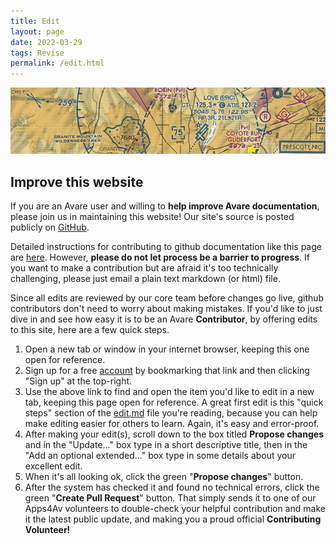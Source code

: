 ```yaml
---
title: Edit
layout: page
date: 2022-03-29
tags: Revise
permalink: /edit.html
---
```

<img src="images/apps4av-header.jpg" style="width: 100;">

## Improve this website

If you are an Avare user and willing to **help improve Avare
documentation**, please join us in maintaining this website! Our
site's source is posted publicly on
[GitHub](https://github.com/avare-docs/avare-docs.github.io).

Detailed instructions for contributing to github documentation like this page are
[here](https://github.com/avare-docs/avare-docs.github.io).  However,
**please do not let process be a barrier to progress**.  If you want
to make a contribution but are afraid it's too technically challenging, please
just email a plain text markdown (or html) file.

Since all edits are reviewed by our core team before changes go live, github
contributors don't need to worry about making mistakes. If you'd like
to just dive in and see how easy it is to be an Avare **Contributor**, 
by offering edits to this site, here are a few quick steps.
1. Open a new tab or window in your internet browser, keeping this one open for reference.
2. Sign up for a free [account](https://github.com/avare-docs.github.io) by bookmarking that link and then clicking "Sign up" at the top-right.
3. Use the above link to find and open the item you'd like to edit in a new tab, keeping this page open for reference. A great first edit is this "quick steps" section of the [edit.md](https://github.com/avare-docs/avare-docs.github.io/blob/main/edit.md) file you're reading, because you can help make editing easier for others to learn. Again, it's easy and error-proof.
4. After making your edit(s), scroll down to the box titled **Propose changes** and in the "Update..." box type in a short descriptive title, then in the "Add an optional extended..." box type in some details about your excellent edit.
5. When it's all looking ok, click the green "**Propose changes**" button.
6. After the system has checked it and found no technical errors, click the green "**Create Pull Request**" button. That simply sends it to one of our Apps4Av volunteers to double-check your helpful contribution and make it the latest public update, and making you a proud official **Contributing Volunteer!**
